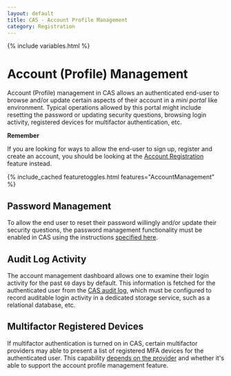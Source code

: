 ```yaml
---
layout: default
title: CAS - Account Profile Management
category: Registration
---
```


{% include variables.html %}

# Account (Profile) Management

Account (Profile) management in CAS allows an authenticated end-user to browse and/or update certain aspects of their account in a *mini portal* like environment. Typical operations allowed by this portal might include resetting the password or updating security questions, browsing login activity, registered devices for multifactor authentication, etc.

<div class="alert alert-info"><strong>Remember</strong><p>
If you are looking for ways to allow the end-user to sign up, register and create an account,
you should be looking at the <a href="Account-Registration-Overview.html">Account Registration</a> feature instead.</p>
</div>

{% include_cached featuretoggles.html features="AccountManagement" %}

## Password Management

To allow the end user to reset their password willingly and/or update their security questions, the password management functionality must be enabled in CAS using the instructions [specified here](../password_management/Password-Management.html).

## Audit Log Activity

The account management dashboard allows one to examine their login activity for the past `60` days by default. This information is fetched for the authenticated user from the [CAS audit log](../audits/Audits.html), which must be configured to record auditable login activity in a dedicated storage service, such as a relational database, etc. 

## Multifactor Registered Devices

If multifactor authentication is turned on in CAS, certain multifactor providers may able to present a list of registered MFA devices for the authenticated user. This capability [depends on the provider](../mfa/Configuring-Multifactor-Authentication.html) and whether it's able to support the account profile management feature.
